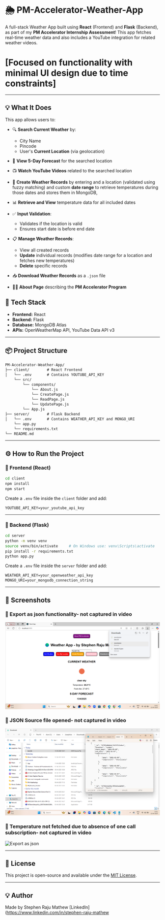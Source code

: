 # 🌦️ PM-Accelerator-Weather-App

A full-stack Weather App built using **React** (Frontend) and **Flask** (Backend), as part of my **PM Accelerator Internship Assessment**! This app fetches real-time weather data and also includes a YouTube integration for related weather videos.
# [Focused on functionality with minimal UI design due to time constraints]

---

## 💡 What It Does

This app allows users to:

- 🔍 **Search Current Weather** by:
  - City Name
  - Pincode
  - User's **Current Location** (via geolocation)
    
- 📅 **View 5-Day Forecast** for the searched location
- 📺 **Watch YouTube Videos** related to the searched location
- 📝 **Create Weather Records** by entering and a location (validated using fuzzy matching) and custom **date range** to retrieve temperatures during those dates and stores them in MongoDB,
- 📊 **Retrieve and View** temperature data for all included dates
- ✅ **Input Validation**:
  - Validates if the location is valid
  - Ensures start date is before end date
- 📋 **Manage Weather Records**:
  - View all created records
  - **Update** individual records (modifies date range for a location and fetches new temperatures)
  - **Delete** specific records
- 📥 **Download Weather Records** as a `.json` file
- 🧑‍💼 **About Page** describing the **PM Accelerator Program**

## 🚀 Tech Stack

- **Frontend:** React
- **Backend:** Flask
- **Database:** MongoDB Atlas
- **APIs:** OpenWeatherMap API, YouTube Data API v3

---

## 📦 Project Structure

```
PM-Accelerator-Weather-App/
├── client/        # React Frontend
│   └── .env       # Contains YOUTUBE_API_KEY
    └── src/
        └── components/
            └── About.js
            └── CreatePage.js
            └── ReadPage.js
            └── UpdatePage.js
        └── App.js
├── server/        # Flask Backend
│   └── .env       # Contains WEATHER_API_KEY and MONGO_URI
    └── app.py
    └── requirements.txt
└── README.md
```

---

## ⚙️ How to Run the Project

### 🔹 Frontend (React)

```bash
cd client
npm install
npm start
```

Create a `.env` file inside the `client` folder and add:

```env
YOUTUBE_API_KEY=your_youtube_api_key
```

---

### 🔹 Backend (Flask)

```bash
cd server
python -m venv venv
source venv/bin/activate     # On Windows use: venv\Scripts\activate
pip install -r requirements.txt
python app.py
```

Create a `.env` file inside the `server` folder and add:

```env
WEATHER_API_KEY=your_openweather_api_key
MONGO_URI=your_mongodb_connection_string
```

---

## 📸 Screenshots

### 🔹 Export as json functionality- not captured in video
![Export as json](screenshots/Screenshot%20(179).png)

### 🔹 JSON Source file opened- not captured in video
![Export as json](screenshots/Screenshot%20(180).png)

### 🔹 Temperature not fetched due to absence of one call subscription- not captured in video
![Export as json](screenshots/Screenshot%20(181).png)


---

## 📄 License

This project is open-source and available under the [MIT License](LICENSE).

---

## 💡 Author

Made by Stephen Raju Mathew
[LinkedIn](https://www.linkedin.com/in/stephen-raju-mathew





